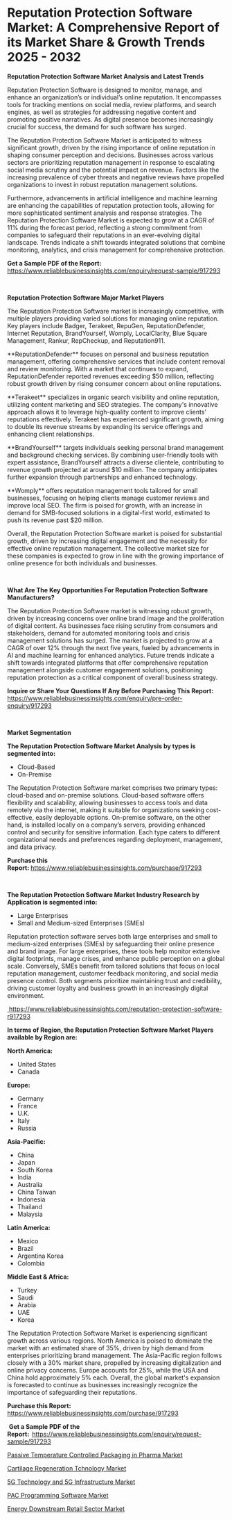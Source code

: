 <p><h1>Reputation Protection Software Market: A Comprehensive Report of its Market Share & Growth Trends 2025 - 2032</h1></p><p><strong>Reputation Protection Software Market Analysis and Latest Trends</strong></p>
<p><p>Reputation Protection Software is designed to monitor, manage, and enhance an organization’s or individual’s online reputation. It encompasses tools for tracking mentions on social media, review platforms, and search engines, as well as strategies for addressing negative content and promoting positive narratives. As digital presence becomes increasingly crucial for success, the demand for such software has surged.</p><p>The Reputation Protection Software Market is anticipated to witness significant growth, driven by the rising importance of online reputation in shaping consumer perception and decisions. Businesses across various sectors are prioritizing reputation management in response to escalating social media scrutiny and the potential impact on revenue. Factors like the increasing prevalence of cyber threats and negative reviews have propelled organizations to invest in robust reputation management solutions.</p><p>Furthermore, advancements in artificial intelligence and machine learning are enhancing the capabilities of reputation protection tools, allowing for more sophisticated sentiment analysis and response strategies. The Reputation Protection Software Market is expected to grow at a CAGR of 11% during the forecast period, reflecting a strong commitment from companies to safeguard their reputations in an ever-evolving digital landscape. Trends indicate a shift towards integrated solutions that combine monitoring, analytics, and crisis management for comprehensive protection.</p></p>
<p><strong>Get a Sample PDF of the Report:&nbsp;</strong> <a href="https://www.reliablebusinessinsights.com/enquiry/request-sample/917293?utm_campaign=75&utm_medium=2&utm_source=Github&utm_content=ia&utm_term=07032025&utm_id=reputation-protection-software">https://www.reliablebusinessinsights.com/enquiry/request-sample/917293</a></p>
<p>&nbsp;</p>
<p><strong>Reputation Protection Software Major Market Players</strong></p>
<p><p>The Reputation Protection Software market is increasingly competitive, with multiple players providing varied solutions for managing online reputation. Key players include Badger, Terakeet, RepuGen, ReputationDefender, Internet Reputation, BrandYourself, Womply, LocalClarity, Blue Square Management, Rankur, RepCheckup, and Reputation911. </p><p>**ReputationDefender** focuses on personal and business reputation management, offering comprehensive services that include content removal and review monitoring. With a market that continues to expand, ReputationDefender reported revenues exceeding $50 million, reflecting robust growth driven by rising consumer concern about online reputations.</p><p>**Terakeet** specializes in organic search visibility and online reputation, utilizing content marketing and SEO strategies. The company's innovative approach allows it to leverage high-quality content to improve clients' reputations effectively. Terakeet has experienced significant growth, aiming to double its revenue streams by expanding its service offerings and enhancing client relationships.</p><p>**BrandYourself** targets individuals seeking personal brand management and background checking services. By combining user-friendly tools with expert assistance, BrandYourself attracts a diverse clientele, contributing to revenue growth projected at around $10 million. The company anticipates further expansion through partnerships and enhanced technology.</p><p>**Womply** offers reputation management tools tailored for small businesses, focusing on helping clients manage customer reviews and improve local SEO. The firm is poised for growth, with an increase in demand for SMB-focused solutions in a digital-first world, estimated to push its revenue past $20 million.</p><p>Overall, the Reputation Protection Software market is poised for substantial growth, driven by increasing digital engagement and the necessity for effective online reputation management. The collective market size for these companies is expected to grow in line with the growing importance of online presence for both individuals and businesses.</p></p>
<p>&nbsp;</p>
<p><strong>What Are The Key Opportunities For Reputation Protection Software Manufacturers?</strong></p>
<p><p>The Reputation Protection Software market is witnessing robust growth, driven by increasing concerns over online brand image and the proliferation of digital content. As businesses face rising scrutiny from consumers and stakeholders, demand for automated monitoring tools and crisis management solutions has surged. The market is projected to grow at a CAGR of over 12% through the next five years, fueled by advancements in AI and machine learning for enhanced analytics. Future trends indicate a shift towards integrated platforms that offer comprehensive reputation management alongside customer engagement solutions, positioning reputation protection as a critical component of overall business strategy.</p></p>
<p><strong>Inquire or Share Your Questions If Any Before Purchasing This Report:</strong> <a href="https://www.reliablebusinessinsights.com/enquiry/pre-order-enquiry/917293?utm_campaign=75&utm_medium=2&utm_source=Github&utm_content=ia&utm_term=07032025&utm_id=reputation-protection-software">https://www.reliablebusinessinsights.com/enquiry/pre-order-enquiry/917293</a></p>
<p>&nbsp;</p>
<p><strong>Market Segmentation</strong></p>
<p><strong>The Reputation Protection Software Market Analysis by types is segmented into:</strong></p>
<p><ul><li>Cloud-Based</li><li>On-Premise</li></ul></p>
<p><p>The Reputation Protection Software market comprises two primary types: cloud-based and on-premise solutions. Cloud-based software offers flexibility and scalability, allowing businesses to access tools and data remotely via the internet, making it suitable for organizations seeking cost-effective, easily deployable options. On-premise software, on the other hand, is installed locally on a company’s servers, providing enhanced control and security for sensitive information. Each type caters to different organizational needs and preferences regarding deployment, management, and data privacy.</p></p>
<p><strong>Purchase this Report:&nbsp;</strong><a href="https://www.reliablebusinessinsights.com/purchase/917293?utm_campaign=75&utm_medium=2&utm_source=Github&utm_content=ia&utm_term=07032025&utm_id=reputation-protection-software">https://www.reliablebusinessinsights.com/purchase/917293</a></p>
<p>&nbsp;</p>
<p><strong>The Reputation Protection Software Market Industry Research by Application is segmented into:</strong></p>
<p><ul><li>Large Enterprises</li><li>Small and Medium-sized Enterprises (SMEs)</li></ul></p>
<p><p>Reputation protection software serves both large enterprises and small to medium-sized enterprises (SMEs) by safeguarding their online presence and brand image. For large enterprises, these tools help monitor extensive digital footprints, manage crises, and enhance public perception on a global scale. Conversely, SMEs benefit from tailored solutions that focus on local reputation management, customer feedback monitoring, and social media presence control. Both segments prioritize maintaining trust and credibility, driving customer loyalty and business growth in an increasingly digital environment.</p></p>
<p><a href="https://www.reliablebusinessinsights.com/reputation-protection-software-r917293?utm_campaign=75&utm_medium=2&utm_source=Github&utm_content=ia&utm_term=07032025&utm_id=reputation-protection-software">&nbsp;https://www.reliablebusinessinsights.com/reputation-protection-software-r917293</a></p>
<p><strong>In terms of Region, the Reputation Protection Software Market Players available by Region are:</strong></p>
<p>
    <p> <strong> North America: </strong>
        <ul>
            <li>United States</li>
            <li>Canada</li>
        </ul>
        </p> 
    <p> <strong> Europe: </strong>
        <ul>
            <li>Germany</li>
            <li>France</li>
            <li>U.K.</li>
            <li>Italy</li>
            <li>Russia</li>
        </ul>
        </p> 
    <p> <strong> Asia-Pacific: </strong>
        <ul>
            <li>China</li>
            <li>Japan</li>
            <li>South Korea</li>
            <li>India</li>
            <li>Australia</li>
            <li>China Taiwan</li>
            <li>Indonesia</li>
            <li>Thailand</li>
            <li>Malaysia</li>
        </ul>
        </p> 
    <p> <strong> Latin America: </strong>
        <ul>
            <li>Mexico</li>
            <li>Brazil</li>
            <li>Argentina Korea</li>
            <li>Colombia</li>
        </ul>
        </p> 
    <p> <strong> Middle East & Africa: </strong>
        <ul>
            <li>Turkey</li>
            <li>Saudi</li>
            <li>Arabia</li>
            <li>UAE</li>
            <li>Korea</li>
        </ul>
    </p>
    </p>
<p><p>The Reputation Protection Software Market is experiencing significant growth across various regions. North America is poised to dominate the market with an estimated share of 35%, driven by high demand from enterprises prioritizing brand management. The Asia-Pacific region follows closely with a 30% market share, propelled by increasing digitalization and online privacy concerns. Europe accounts for 25%, while the USA and China hold approximately 5% each. Overall, the global market's expansion is forecasted to continue as businesses increasingly recognize the importance of safeguarding their reputations.</p></p>
<p><strong>Purchase this Report: </strong><a href="https://www.reliablebusinessinsights.com/purchase/917293?utm_campaign=75&utm_medium=2&utm_source=Github&utm_content=ia&utm_term=07032025&utm_id=reputation-protection-software">https://www.reliablebusinessinsights.com/purchase/917293</a></p>
<p>&nbsp;<strong>Get a Sample PDF of the Report:&nbsp;&nbsp;</strong><a href="https://www.reliablebusinessinsights.com/enquiry/request-sample/917293?utm_campaign=75&utm_medium=2&utm_source=Github&utm_content=ia&utm_term=07032025&utm_id=reputation-protection-software">https://www.reliablebusinessinsights.com/enquiry/request-sample/917293</a></p>
<p><strong></strong></p>
<p><p><a href="https://github.com/jhoonatsev/Market-Research-Report-List-1/blob/main/passive-temperature-controlled-packaging-in-pharma-market.md?utm_campaign=75&utm_medium=2&utm_source=Github&utm_content=ia&utm_term=07032025&utm_id=reputation-protection-software">Passive Temperature Controlled Packaging in Pharma Market</a></p><p><a href="https://github.com/hamremunazm4/Market-Research-Report-List-1/blob/main/cartilage-regeneration-tchnology-market.md?utm_campaign=75&utm_medium=2&utm_source=Github&utm_content=ia&utm_term=07032025&utm_id=reputation-protection-software">Cartilage Regeneration Tchnology Market</a></p><p><a href="https://github.com/godutetraeva/Market-Research-Report-List-1/blob/main/5g-technology-and-5g-infrastructure-market.md?utm_campaign=75&utm_medium=2&utm_source=Github&utm_content=ia&utm_term=07032025&utm_id=reputation-protection-software">5G Technology and 5G Infrastructure Market</a></p><p><a href="https://github.com/trossdushi7u/Market-Research-Report-List-1/blob/main/pac-programming-software-market.md?utm_campaign=75&utm_medium=2&utm_source=Github&utm_content=ia&utm_term=07032025&utm_id=reputation-protection-software">PAC Programming Software Market</a></p><p><a href="https://github.com/kirstejuvet/Market-Research-Report-List-1/blob/main/energy-downstream-retail-sector-market.md?utm_campaign=75&utm_medium=2&utm_source=Github&utm_content=ia&utm_term=07032025&utm_id=reputation-protection-software">Energy Downstream Retail Sector Market</a></p></p>